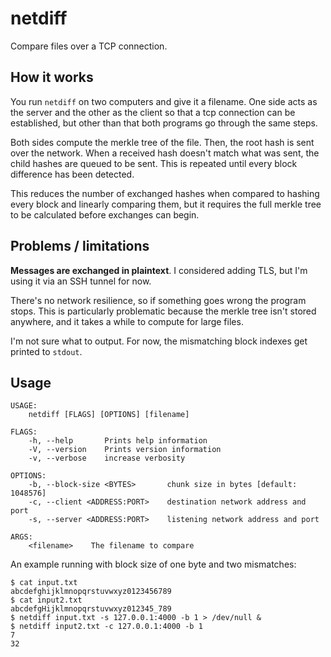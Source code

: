 # netdiff

Compare files over a TCP connection.


## How it works

You run `netdiff` on two computers and give it a filename. One side acts as the
server and the other as the client so that a tcp connection can be established,
but other than that both programs go through the same steps.

Both sides compute the merkle tree of the file. Then, the root hash is sent
over the network. When a received hash doesn't match what was sent, the child
hashes are queued to be sent. This is repeated until every block difference has
been detected.

This reduces the number of exchanged hashes when compared to hashing every
block and linearly comparing them, but it requires the full merkle tree to be
calculated before exchanges can begin.


## Problems / limitations

**Messages are exchanged in plaintext**. I considered adding TLS, but I'm using
it via an SSH tunnel for now.

There's no network resilience, so if something goes wrong the program stops.
This is particularly problematic because the merkle tree isn't stored anywhere,
and it takes a while to compute for large files.

I'm not sure what to output. For now, the mismatching block indexes get printed
to `stdout`.


## Usage

```
USAGE:
    netdiff [FLAGS] [OPTIONS] [filename]

FLAGS:
    -h, --help       Prints help information
    -V, --version    Prints version information
    -v, --verbose    increase verbosity

OPTIONS:
    -b, --block-size <BYTES>       chunk size in bytes [default: 1048576]
    -c, --client <ADDRESS:PORT>    destination network address and port
    -s, --server <ADDRESS:PORT>    listening network address and port

ARGS:
    <filename>    The filename to compare
```

An example running with block size of one byte and two mismatches:

```
$ cat input.txt
abcdefghijklmnopqrstuvwxyz0123456789
$ cat input2.txt
abcdefgHijklmnopqrstuvwxyz012345_789
$ netdiff input.txt -s 127.0.0.1:4000 -b 1 > /dev/null &
$ netdiff input2.txt -c 127.0.0.1:4000 -b 1
7
32
```
